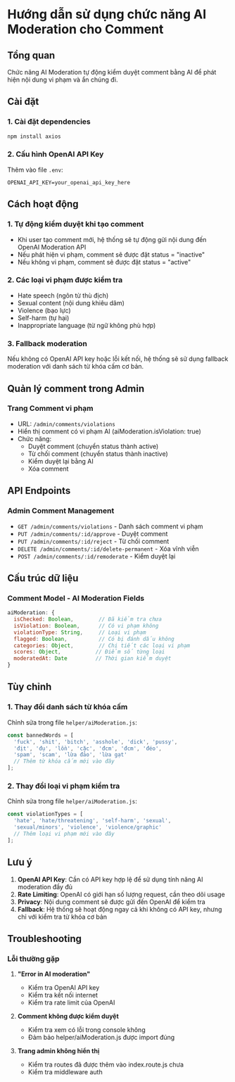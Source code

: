# Hướng dẫn sử dụng chức năng AI Moderation cho Comment

## Tổng quan

Chức năng AI Moderation tự động kiểm duyệt comment bằng AI để phát hiện nội dung vi phạm và ẩn chúng đi.

## Cài đặt

### 1. Cài đặt dependencies
```bash
npm install axios
```

### 2. Cấu hình OpenAI API Key
Thêm vào file `.env`:
```
OPENAI_API_KEY=your_openai_api_key_here
```

## Cách hoạt động

### 1. Tự động kiểm duyệt khi tạo comment
- Khi user tạo comment mới, hệ thống sẽ tự động gửi nội dung đến OpenAI Moderation API
- Nếu phát hiện vi phạm, comment sẽ được đặt status = "inactive"
- Nếu không vi phạm, comment sẽ được đặt status = "active"

### 2. Các loại vi phạm được kiểm tra
- Hate speech (ngôn từ thù địch)
- Sexual content (nội dung khiêu dâm)
- Violence (bạo lực)
- Self-harm (tự hại)
- Inappropriate language (từ ngữ không phù hợp)

### 3. Fallback moderation
Nếu không có OpenAI API key hoặc lỗi kết nối, hệ thống sẽ sử dụng fallback moderation với danh sách từ khóa cấm cơ bản.

## Quản lý comment trong Admin

### Trang Comment vi phạm
- URL: `/admin/comments/violations`
- Hiển thị comment có vi phạm AI (aiModeration.isViolation: true)
- Chức năng:
  - Duyệt comment (chuyển status thành active)
  - Từ chối comment (chuyển status thành inactive)
  - Kiểm duyệt lại bằng AI
  - Xóa comment

## API Endpoints

### Admin Comment Management
- `GET /admin/comments/violations` - Danh sách comment vi phạm
- `PUT /admin/comments/:id/approve` - Duyệt comment
- `PUT /admin/comments/:id/reject` - Từ chối comment
- `DELETE /admin/comments/:id/delete-permanent` - Xóa vĩnh viễn
- `POST /admin/comments/:id/remoderate` - Kiểm duyệt lại

## Cấu trúc dữ liệu

### Comment Model - AI Moderation Fields
```javascript
aiModeration: {
  isChecked: Boolean,        // Đã kiểm tra chưa
  isViolation: Boolean,      // Có vi phạm không
  violationType: String,     // Loại vi phạm
  flagged: Boolean,          // Có bị đánh dấu không
  categories: Object,        // Chi tiết các loại vi phạm
  scores: Object,           // Điểm số từng loại
  moderatedAt: Date         // Thời gian kiểm duyệt
}
```

## Tùy chỉnh

### 1. Thay đổi danh sách từ khóa cấm
Chỉnh sửa trong file `helper/aiModeration.js`:
```javascript
const bannedWords = [
  'fuck', 'shit', 'bitch', 'asshole', 'dick', 'pussy',
  'địt', 'đụ', 'lồn', 'cặc', 'đcm', 'đcm', 'đéo',
  'spam', 'scam', 'lừa đảo', 'lừa gạt'
  // Thêm từ khóa cấm mới vào đây
];
```

### 2. Thay đổi loại vi phạm kiểm tra
Chỉnh sửa trong file `helper/aiModeration.js`:
```javascript
const violationTypes = [
  'hate', 'hate/threatening', 'self-harm', 'sexual', 
  'sexual/minors', 'violence', 'violence/graphic'
  // Thêm loại vi phạm mới vào đây
];
```

## Lưu ý

1. **OpenAI API Key**: Cần có API key hợp lệ để sử dụng tính năng AI moderation đầy đủ
2. **Rate Limiting**: OpenAI có giới hạn số lượng request, cần theo dõi usage
3. **Privacy**: Nội dung comment sẽ được gửi đến OpenAI để kiểm tra
4. **Fallback**: Hệ thống sẽ hoạt động ngay cả khi không có API key, nhưng chỉ với kiểm tra từ khóa cơ bản

## Troubleshooting

### Lỗi thường gặp

1. **"Error in AI moderation"**
   - Kiểm tra OpenAI API key
   - Kiểm tra kết nối internet
   - Kiểm tra rate limit của OpenAI

2. **Comment không được kiểm duyệt**
   - Kiểm tra xem có lỗi trong console không
   - Đảm bảo helper/aiModeration.js được import đúng

3. **Trang admin không hiển thị**
   - Kiểm tra routes đã được thêm vào index.route.js chưa
   - Kiểm tra middleware auth 